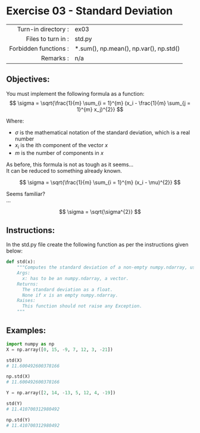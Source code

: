 # Exercise 03 - Standard Deviation
|                         |                    |
| -----------------------:| ------------------ |
|   Turn-in directory :   |  ex03              |
|   Files to turn in :    |  std.py            |
|   Forbidden functions : |  *.sum(), np.mean(), np.var(), np.std() |
|   Remarks :             |  n/a               |

## Objectives:

You must implement the following formula as a function:  
$$
\sigma = \sqrt{\frac{1}{m} \sum_{i = 1}^{m} (x_i - \frac{1}{m} \sum_{j = 1}^{m} x_j)^{2}}
$$

Where: 
- $\sigma$ is the mathematical notation of the standard deviation, which is a real number
- $x_i$ is the ith  component of the vector $x$
- $m$ is the number of components in $x$

As before, this formula is not as tough as it seems...  
It can be reduced to something already known.

$$
\sigma = \sqrt{\frac{1}{m} \sum_{i = 1}^{m} (x_i - \mu)^{2}}
$$

Seems familiar?   
...  

$$
\sigma = \sqrt{\sigma^{2}}
$$


## Instructions:

In the std.py file create the following function as per the instructions given below:
```python
def std(x):
    """Computes the standard deviation of a non-empty numpy.ndarray, using a for-loop.
    Args:
      x: has to be an numpy.ndarray, a vector.
    Returns:
      The standard deviation as a float.
      None if x is an empty numpy.ndarray.
    Raises:
      This function should not raise any Exception.
    """
```


## Examples:

```python
import numpy as np
X = np.array([0, 15, -9, 7, 12, 3, -21])

std(X)
# 11.600492600378166

np.std(X)
# 11.600492600378166

Y = np.array([2, 14, -13, 5, 12, 4, -19])

std(Y)
# 11.410700312980492

np.std(Y)
# 11.410700312980492
```

